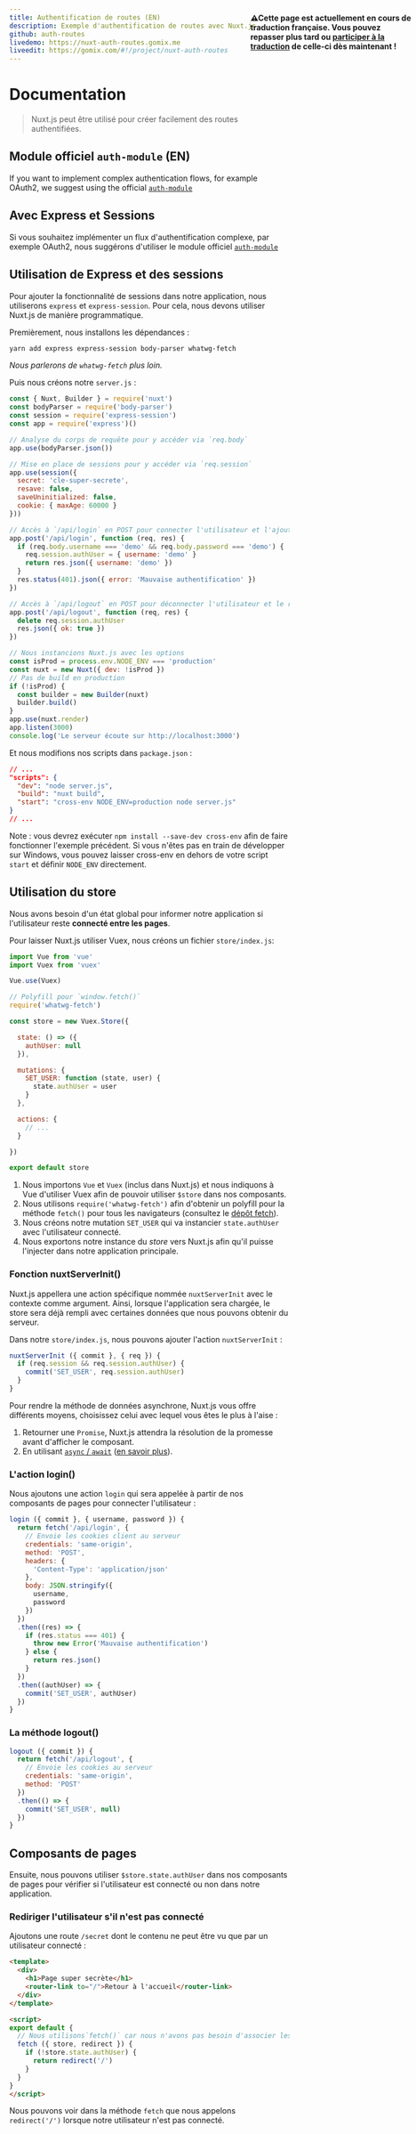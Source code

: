 ```yaml
---
title: Authentification de routes (EN)
description: Exemple d'authentification de routes avec Nuxt.js
github: auth-routes
livedemo: https://nuxt-auth-routes.gomix.me
liveedit: https://gomix.com/#!/project/nuxt-auth-routes
---
```


# Documentation

> Nuxt.js peut être utilisé pour créer facilement des routes authentifiées.

## Module officiel `auth-module` (EN)

If you want to implement complex authentication flows, for example OAuth2, we suggest using the official [`auth-module`](https://github.com/nuxt-community/auth-module)

## Avec Express et Sessions

Si vous souhaitez implémenter un flux d'authentification complexe, par exemple OAuth2, nous suggérons d'utiliser le module officiel [`auth-module`](https://github.com/nuxt-community/auth-module)

## Utilisation de Express et des sessions

Pour ajouter la fonctionnalité de sessions dans notre application, nous utiliserons `express` et `express-session`. Pour cela, nous devons utiliser Nuxt.js de manière programmatique.

Premièrement, nous installons les dépendances :

```bash
yarn add express express-session body-parser whatwg-fetch
```

*Nous parlerons de `whatwg-fetch` plus loin.*

Puis nous créons notre `server.js` :

```js
const { Nuxt, Builder } = require('nuxt')
const bodyParser = require('body-parser')
const session = require('express-session')
const app = require('express')()

// Analyse du corps de requête pour y accéder via `req.body`
app.use(bodyParser.json())

// Mise en place de sessions pour y accéder via `req.session`
app.use(session({
  secret: 'cle-super-secrete',
  resave: false,
  saveUninitialized: false,
  cookie: { maxAge: 60000 }
}))

// Accès à `/api/login` en POST pour connecter l'utilisateur et l'ajouter à `req.session.authUser`
app.post('/api/login', function (req, res) {
  if (req.body.username === 'demo' && req.body.password === 'demo') {
    req.session.authUser = { username: 'demo' }
    return res.json({ username: 'demo' })
  }
  res.status(401).json({ error: 'Mauvaise authentification' })
})

// Accès à `/api/logout` en POST pour déconnecter l'utilisateur et le retirer de `req.session`
app.post('/api/logout', function (req, res) {
  delete req.session.authUser
  res.json({ ok: true })
})

// Nous instancions Nuxt.js avec les options
const isProd = process.env.NODE_ENV === 'production'
const nuxt = new Nuxt({ dev: !isProd })
// Pas de build en production
if (!isProd) {
  const builder = new Builder(nuxt)
  builder.build()
}
app.use(nuxt.render)
app.listen(3000)
console.log('Le serveur écoute sur http://localhost:3000')
```

Et nous modifions nos scripts dans `package.json` :

```json
// ...
"scripts": {
  "dev": "node server.js",
  "build": "nuxt build",
  "start": "cross-env NODE_ENV=production node server.js"
}
// ...
```

Note : vous devrez exécuter `npm install --save-dev cross-env` afin de faire fonctionner l'exemple précédent. Si vous n'êtes pas en train de développer sur Windows, vous pouvez laisser cross-env en dehors de votre script `start` et définir `NODE_ENV` directement.

## Utilisation du store

Nous avons besoin d'un état global pour informer notre application si l'utilisateur reste **connecté entre les pages**.

Pour laisser Nuxt.js utiliser Vuex, nous créons un fichier `store/index.js`:

```js
import Vue from 'vue'
import Vuex from 'vuex'

Vue.use(Vuex)

// Polyfill pour `window.fetch()`
require('whatwg-fetch')

const store = new Vuex.Store({

  state: () => ({
    authUser: null
  }),

  mutations: {
    SET_USER: function (state, user) {
      state.authUser = user
    }
  },

  actions: {
    // ...
  }

})

export default store
```

1. Nous importons `Vue` et `Vuex` (inclus dans Nuxt.js) et nous indiquons à Vue d'utiliser Vuex afin de pouvoir utiliser `$store` dans nos composants.
2. Nous utilisons `require('whatwg-fetch')` afin d'obtenir un polyfill pour la méthode `fetch()` pour tous les navigateurs (consultez le [dépôt fetch](https://github.com/github/fetch)).
3. Nous créons notre mutation `SET_USER` qui va instancier `state.authUser` avec l'utilisateur connecté.
4. Nous exportons notre instance du *store* vers Nuxt.js afin qu'il puisse l'injecter dans notre application principale.

### Fonction nuxtServerInit()

Nuxt.js appellera une action spécifique nommée `nuxtServerInit` avec le contexte comme argument. Ainsi, lorsque l'application sera chargée, le store sera déjà rempli avec certaines données que nous pouvons obtenir du serveur.

Dans notre `store/index.js`, nous pouvons ajouter l'action `nuxtServerInit` :

```js
nuxtServerInit ({ commit }, { req }) {
  if (req.session && req.session.authUser) {
    commit('SET_USER', req.session.authUser)
  }
}
```

Pour rendre la méthode de données asynchrone, Nuxt.js vous offre différents moyens, choisissez celui avec lequel vous êtes le plus à l'aise :

1. Retourner une `Promise`, Nuxt.js attendra la résolution de la promesse avant d'afficher le composant.
2. En utilisant [`async` / `await`](https://github.com/lukehoban/ecmascript-asyncawait) ([en savoir plus](https://zeit.co/blog/async-and-await)).

### L'action login()

Nous ajoutons une action `login` qui sera appelée à partir de nos composants de pages pour connecter l'utilisateur :

```js
login ({ commit }, { username, password }) {
  return fetch('/api/login', {
    // Envoie les cookies client au serveur
    credentials: 'same-origin',
    method: 'POST',
    headers: {
      'Content-Type': 'application/json'
    },
    body: JSON.stringify({
      username,
      password
    })
  })
  .then((res) => {
    if (res.status === 401) {
      throw new Error('Mauvaise authentification')
    } else {
      return res.json()
    }
  })
  .then((authUser) => {
    commit('SET_USER', authUser)
  })
}
```

### La méthode logout()

```js
logout ({ commit }) {
  return fetch('/api/logout', {
    // Envoie les cookies au serveur
    credentials: 'same-origin',
    method: 'POST'
  })
  .then(() => {
    commit('SET_USER', null)
  })
}
```

## Composants de pages

Ensuite, nous pouvons utiliser `$store.state.authUser` dans nos composants de pages pour vérifier si l'utilisateur est connecté ou non dans notre application.

### Rediriger l'utilisateur s'il n'est pas connecté

Ajoutons une route `/secret` dont le contenu ne peut être vu que par un utilisateur connecté :

```html
<template>
  <div>
    <h1>Page super secrète</h1>
    <router-link to="/">Retour à l'accueil</router-link>
  </div>
</template>

<script>
export default {
  // Nous utilisons`fetch()` car nous n'avons pas besoin d'associer les données à ce composant
  fetch ({ store, redirect }) {
    if (!store.state.authUser) {
      return redirect('/')
    }
  }
}
</script>
```

Nous pouvons voir dans la méthode `fetch` que nous appelons `redirect('/')` lorsque notre utilisateur n'est pas connecté.

<p style="width: 294px;position: fixed; top : 64px; right: 4px;" class="Alert Alert--orange"><strong>⚠Cette page est actuellement en cours de traduction française. Vous pouvez repasser plus tard ou <a href="https://github.com/vuejs-fr/nuxt" target="_blank">participer à la traduction</a> de celle-ci dès maintenant !</strong></p>
